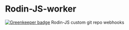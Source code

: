 # Rodin-JS-worker

[![Greenkeeper badge](https://badges.greenkeeper.io/RodinJS/Rodin-JS-worker.svg?token=fffe151eede8c7d8e56a84afcc0dd611a001802f4c79b283c244ea8c3b6d22d1&ts=1502272773706)](https://greenkeeper.io/)
Rodin-JS custom git repo webhooks
